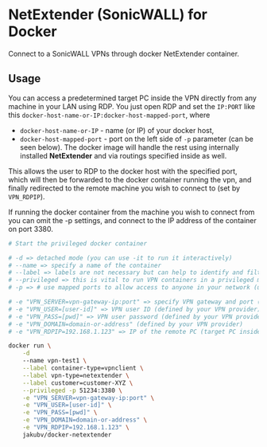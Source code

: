 # NetExtender (SonicWALL) for Docker

Connect to a SonicWALL VPNs through docker NetExtender container. 

## Usage

You can access a predetermined target PC inside the VPN directly from any machine in your LAN using RDP. You just open RDP and set the `IP:PORT` like this `docker-host-name-or-IP:docker-host-mapped-port`, where
 * `docker-host-name-or-IP` - name (or IP) of your docker host,
 * `docker-host-mapped-port` - port on the left side of `-p` parameter (can be seen below).
The docker image will handle the rest using internally installed **NetExtender** and via routings
specified inside as well.

This allows the user to RDP to the docker host with the specified port, which will then be forwarded to the docker container running the vpn, and finally redirected to the remote machine you wish to connect to (set by `VPN_RDPIP`).

If running the docker container from the machine you wish to connect from you can omit the -p settings, and connect to the IP address of the container on port 3380.

```bash
# Start the privileged docker container

# -d => detached mode (you can use -it to run it interactively)
# --name => specify a name of the container
# --label => labels are not necessary but can help to identify and filter the containers
# --privileged => this is vital to run VPN containers in a privileged mode (or use caps)
# -p => # use mapped ports to allow access to anyone in your network (using a port on the left side)

# -e "VPN_SERVER=vpn-gateway-ip:port" => specify VPN gateway and port (defined by your VPN provider)
# -e "VPN_USER=[user-id]" => VPN user ID (defined by your VPN provider)
# -e "VPN_PASS=[pwd]" => VPN user password (defined by your VPN provider). You can use DOCKER SWARM secrets to make this more secure.
# -e "VPN_DOMAIN=domain-or-address" (defined by your VPN provider)
# -e "VPN_RDPIP=192.168.1.123" => IP of the remote PC (target PC inside the VPN)

docker run \
    -d 
    --name vpn-test1 \
    --label container-type=vpnclient \
    --label vpn-type=netextender \
    --label customer=customer-XYZ \
    --privileged -p 51234:3380 \
    -e "VPN_SERVER=vpn-gateway-ip:port" \
    -e "VPN_USER=[user-id]" \
    -e "VPN_PASS=[pwd]" \
    -e "VPN_DOMAIN=domain-or-address" \
    -e "VPN_RDPIP=192.168.1.123" \
    jakubv/docker-netextender
```
